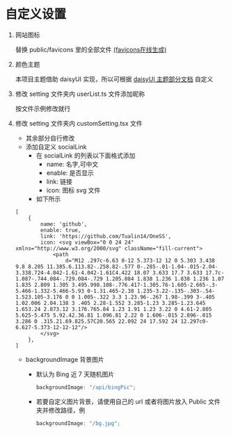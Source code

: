 # 自定义设置

1. 网站图标

   替换 public/favicons 里的全部文件 [(favicons在线生成)](https://realfavicongenerator.net/)

2. 颜色主题

   本项目主题借助 daisyUI 实现，所以可根据 [daisyUI 主题部分文档](https://daisyui.com/docs/themes/) 自定义

3. 修改 setting 文件夹内 userList.ts 文件添加昵称

   按文件示例修改就行
4. 修改 setting 文件夹内 customSetting.tsx 文件

    - 其余部分自行修改
    - 添加自定义 socialLink
        - 在 socialLink 的列表以下面格式添加
            - name: 名字,可中文
            - enable: 是否显示
            - link: 链接
            - icon: 图标 svg 文件
        - 如下所示
   ```tsx
   [
       {
           name: 'github',
           enable: true,
           link: 'https://github.com/Tualin14/OneSS',
           icon: <svg viewBox="0 0 24 24" xmlns="http://www.w3.org/2000/svg" className="fill-current">
               <path
                   d="M12 .297c-6.63 0-12 5.373-12 12 0 5.303 3.438 9.8 8.205 11.385.6.113.82-.258.82-.577 0-.285-.01-1.04-.015-2.04-3.338.724-4.042-1.61-4.042-1.61C4.422 18.07 3.633 17.7 3.633 17.7c-1.087-.744.084-.729.084-.729 1.205.084 1.838 1.236 1.838 1.236 1.07 1.835 2.809 1.305 3.495.998.108-.776.417-1.305.76-1.605-2.665-.3-5.466-1.332-5.466-5.93 0-1.31.465-2.38 1.235-3.22-.135-.303-.54-1.523.105-3.176 0 0 1.005-.322 3.3 1.23.96-.267 1.98-.399 3-.405 1.02.006 2.04.138 3 .405 2.28-1.552 3.285-1.23 3.285-1.23.645 1.653.24 2.873.12 3.176.765.84 1.23 1.91 1.23 3.22 0 4.61-2.805 5.625-5.475 5.92.42.36.81 1.096.81 2.22 0 1.606-.015 2.896-.015 3.286 0 .315.21.69.825.57C20.565 22.092 24 17.592 24 12.297c0-6.627-5.373-12-12-12"/>
           </svg>
       },
   ]
   ```

    - backgroundImage 背景图片

        - 默认为 Bing 近 7 天随机图片

          ```ts
          backgroundImage: "/api/bingPic";
          ```

        - 若要自定义图片背景，请使用自己的 url 或者将图片放入 Public 文件夹并修改路径，例

          ```ts
          backgroundImage: "/bg.jpg";
          ```
